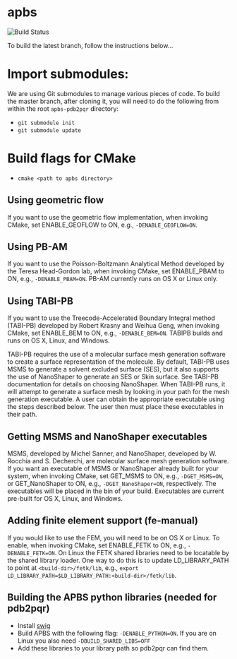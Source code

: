 apbs
============

![Build Status](https://travis-ci.org/Electrostatics/apbs-pdb2pqr.svg?branch=master)

To build the latest branch, follow the instructions below...

# Import submodules:
We are using Git submodules to manage various pieces of code.  To build the master branch, after cloning it, you will need to do the following from within the root `apbs-pdb2pqr` directory:
 * `git submodule init`
 * `git submodule update`

# Build flags for CMake
* `cmake <path to apbs directory>`

## Using geometric flow
If you want to use the geometric flow implementation, when invoking CMake, set ENABLE_GEOFLOW to ON, e.g., `-DENABLE_GEOFLOW=ON`.

## Using PB-AM
If you want to use the Poisson-Boltzmann Analytical Method developed by the Teresa Head-Gordon lab, when invoking CMake, set ENABLE_PBAM to ON, e.g., `-DENABLE_PBAM=ON`. PB-AM currently runs on OS X or Linux only.

## Using TABI-PB
If you want to use the Treecode-Accelerated Boundary Integral method (TABI-PB) developed by Robert Krasny and Weihua Geng, when invoking CMake, set ENABLE_BEM to ON, e.g., `-DENABLE_BEM=ON`. TABIPB builds and runs on OS X, Linux, and Windows.

TABI-PB requires the use of a molecular surface mesh generation software to create a surface representation of the molecule. By default, TABI-PB uses MSMS to generate a solvent excluded surface (SES), but it also supports the use of NanoShaper to generate an SES or Skin surface. See TABI-PB documentation for details on choosing NanoShaper. When TABI-PB runs, it will attempt to generate a surface mesh by looking in your path for the mesh generation executable. A user can obtain the appropriate executable using the steps described below. The user then must place these executables in their path.

## Getting MSMS and NanoShaper executables
MSMS, developed by Michel Sanner, and NanoShaper, developed by W. Rocchia and S. Decherchi, are molecular surface mesh generation software. If you want an executable of MSMS or NanoShaper already built for your system, when invoking CMake, set GET_MSMS to ON, e.g., `-DGET_MSMS=ON`, or GET_NanoShaper to ON, e.g., `-DGET_NanoShaper=ON`, respectively. The executables will be placed in the bin of your build. Executables are current pre-built for OS X, Linux, and Windows.

## Adding finite element support (fe-manual)
If you would like to use the FEM, you will need to be on OS X or Linux.  To enable, when invoking CMake, set ENABLE_FETK to ON, e.g., `-DENABLE_FETK=ON`.
On Linux the FETK shared libraries need to be locatable by the shared library loader.  One way to do this is to update LD_LIBRARY_PATH to point at `<build-dir>/fetk/lib`, e.g., `export LD_LIBRARY_PATH=$LD_LIBRARY_PATH:<build-dir>/fetk/lib`.

## Building the APBS python libraries (needed for pdb2pqr)
* Install [swig](http://www.swig.org/)
* Build APBS with the following flag: `-DENABLE_PYTHON=ON`.  If you are on Linux you also need `-DBUILD_SHARED_LIBS=OFF`
* Add these libraries to your library path so pdb2pqr can find them.
